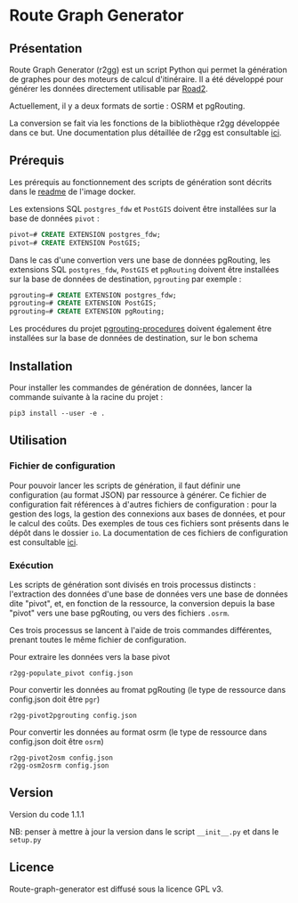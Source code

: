 # Route Graph Generator

## Présentation 

Route Graph Generator (r2gg) est un script Python qui permet la génération de graphes pour des moteurs de calcul d'itinéraire. Il a été développé pour générer les données directement utilisable par [Road2](). 

Actuellement, il y a deux formats de sortie : OSRM et pgRouting. 

La conversion se fait via les fonctions de la bibliothèque r2gg développée dans ce but. Une documentation plus détaillée de r2gg est consultable [ici](r2gg).

## Prérequis

Les prérequis au fonctionnement des scripts de génération sont décrits dans le [readme](docker) de l'image docker.

Les extensions SQL `postgres_fdw` et `PostGIS` doivent être installées sur la base de données `pivot` :

```sql
pivot=# CREATE EXTENSION postgres_fdw;
pivot=# CREATE EXTENSION PostGIS;
```

Dans le cas d'une convertion vers une base de données pgRouting, les extensions SQL `postgres_fdw`, `PostGIS` et `pgRouting` doivent être installées sur la base de données de destination, `pgrouting` par exemple :

```sql
pgrouting=# CREATE EXTENSION postgres_fdw;
pgrouting=# CREATE EXTENSION PostGIS;
pgrouting=# CREATE EXTENSION pgRouting;
```

Les procédures du projet [pgrouting-procedures](https://github.com/IGNF/pgrouting-procedures) doivent également être installées sur la base de données de destination, sur le bon schema


## Installation

Pour installer les commandes de génération de données, lancer la commande suivante à la racine du projet :

```
pip3 install --user -e .
```

## Utilisation

### Fichier de configuration

Pour pouvoir lancer les scripts de génération, il faut définir une configuration (au format JSON) par ressource à générer. Ce fichier de configuration fait références à d'autres fichiers de configuration : pour la gestion des logs, la gestion des connexions aux bases de données, et pour le calcul des coûts.
Des exemples de tous ces fichiers sont présents dans le dépôt dans le dossier `io`.
La documentation de ces fichiers de configuration est consultable [ici](io).

### Exécution

Les scripts de génération sont divisés en trois processus distincts : l'extraction des données d'une base de données vers une base de données dite "pivot", et, en fonction de la ressource, la conversion depuis la base "pivot" vers une base pgRouting, ou vers des fichiers `.osrm`.

Ces trois processus se lancent à l'aide de trois commandes différentes, prenant toutes le même fichier de configuration.

Pour extraire les données vers la base pivot

```
r2gg-populate_pivot config.json
```

Pour convertir les données au fromat pgRouting (le type de ressource dans config.json doit être `pgr`)

```
r2gg-pivot2pgrouting config.json
```

Pour convertir les données au format osrm (le type de ressource dans config.json doit être `osrm`)

```
r2gg-pivot2osm config.json
r2gg-osm2osrm config.json
```

## Version

Version du code 1.1.1

NB: penser à mettre à jour la version dans le script `__init__.py` et dans le `setup.py`

## Licence

Route-graph-generator est diffusé sous la licence GPL v3.
